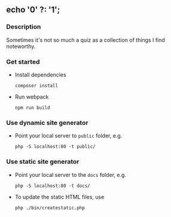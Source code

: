 ## echo '0' ?: '1';

### Description

Sometimes it's not so much a quiz as a collection of things I find noteworthy.

### Get started
- Install dependencies

  ``` 
  composer install
  ``` 
- Run webpack

  ```
  npm run build
  ```
  
### Use dynamic site generator
- Point your local server to `public` folder, e.g.

  ```
  php -S localhost:80 -t public/
  ```
  
### Use static site generator
- Point your local server to the `docs` folder, e.g.

  ```
  php -S localhost:80 -t docs/
  ```
- To update the static HTML files, use

  ```
  php ./bin/createstatic.php
  ```
